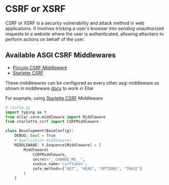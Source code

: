# **CSRF or XSRF**
CSRF or XSRF is a security vulnerability and attack method in web applications. It involves tricking a user's browser 
into sending unauthorized requests to a website where the user is authenticated, allowing attackers to perform actions on behalf of the user.

## **Available ASGI CSRF Middlewares**

- [Piccolo CSRF Middleware](https://piccolo-api.readthedocs.io/en/latest/csrf/usage.html)
- [Starlette CSRF](https://pypi.org/project/starlette-csrf/)

These middlewares can be configured as every other asgi middleware as shown in middleware [docs](../../overview/middleware/#applying-middleware) to work in Ellar

For example, using [Starlette CSRF](https://pypi.org/project/starlette-csrf/) Middleware
```python
# config.py
import typing as t
from ellar.core.middleware import Middleware
from starlette_csrf import CSRFMiddleware

class Development(BaseConfig):
    DEBUG: bool = True
    # Application middlewares
    MIDDLEWARE: t.Sequence[Middleware] = [
        Middleware(
            CSRFMiddleware, 
            secret="__CHANGE_ME__", 
            cookie_name='csrftoken', 
            safe_methods={"GET", "HEAD", "OPTIONS", "TRACE"}
        )
    ]

```
